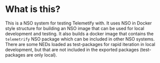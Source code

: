 # What is this?

This is a NSO system for testing Telemetify with. It uses NSO in Docker style
structure for building an NSO image that can be used for local development and
testing. It also builds a docker image that contains the `telemetrify` NSO
package which can be included in other NSO systems. There are some NEDs loaded
as test-packages for rapid iteration in local development, but that are not
included in the exported packages (test-packages are only local).
